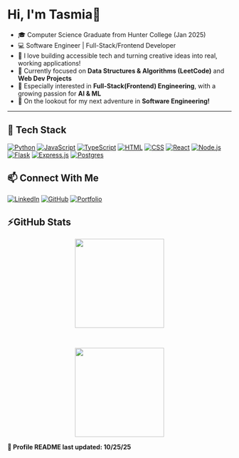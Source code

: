 # Hi, I'm Tasmia👋
- 🎓 Computer Science Graduate from Hunter College (Jan 2025)
- 💻 Software Engineer | Full-Stack/Frontend Developer  
- 🚀 I love building accessible tech and turning creative ideas into real, working applications!
- 📖 Currently focused on **Data Structures & Algorithms (LeetCode)** and **Web Dev Projects**
- 🎯 Especially interested in **Full-Stack(Frontend) Engineering**, with a growing passion for **AI & ML**
- 🌱 On the lookout for my next adventure in **Software Engineering!**

---

## 🔧 Tech Stack

[![Python](https://img.shields.io/badge/Python-3776AB?logo=python&logoColor=fff)](#)
[![JavaScript](https://img.shields.io/badge/JavaScript-F7DF1E?logo=javascript&logoColor=000)](#)
[![TypeScript](https://img.shields.io/badge/TypeScript-3178C6?logo=typescript&logoColor=fff)](#)
[![HTML](https://img.shields.io/badge/HTML-%23E34F26.svg?logo=html5&logoColor=white)](#)
[![CSS](https://img.shields.io/badge/CSS-639?logo=css&logoColor=fff)](#)
[![React](https://img.shields.io/badge/React-%2320232a.svg?logo=react&logoColor=%2361DAFB)](#)
[![Node.js](https://img.shields.io/badge/Node.js-6DA55F?logo=node.js&logoColor=white)](#)
[![Flask](https://img.shields.io/badge/Flask-000?logo=flask&logoColor=fff)](#)
[![Express.js](https://img.shields.io/badge/Express.js-%23404d59.svg?logo=express&logoColor=%2361DAFB)](#)
[![Postgres](https://img.shields.io/badge/Postgres-%23316192.svg?logo=postgresql&logoColor=white)](#)


## 📫 Connect With Me

[![LinkedIn](https://img.shields.io/badge/LinkedIn-blue?style=for-the-badge&logo=linkedin)](https://www.linkedin.com/in/tasmiachow/)
[![GitHub](https://img.shields.io/badge/GitHub-black?style=for-the-badge&logo=github)](https://github.com/tasmiachow)
[![Portfolio](https://img.shields.io/badge/Portfolio-00C4B3?style=for-the-badge)](https://tasmiachow.github.io/Portfolio.github.io/)

## ⚡GitHub Stats
<p align ="center">
  <a href="https://github-profile-summary-cards.vercel.app/api/cards/profile-details?username=tasmiachow&theme=cobalt">
    <img height=200 src="https://github-profile-summary-cards.vercel.app/api/cards/profile-details?username=tasmiachow&theme=cobalt"/>
  </a>
</p>
<br>
<p align="center">
  <img height =200 src = "https://github.com/user-attachments/assets/6db74a0f-2c19-47c3-997e-048e37cfd8bb"/>
</p>


**📌 Profile README last updated: 10/25/25**
<!--
**tasmiachow/tasmiachow** is a ✨ _special_ ✨ repository because its `README.md` (this file) appears on your GitHub profile.

Here are some ideas to get you started:

- 🔭 I’m currently working on ...
- 🌱 I’m currently learning ...
- 👯 I’m looking to collaborate on ...
- 🤔 I’m looking for help with ...
- 💬 Ask me about ...
- 📫 How to reach me: ...
- 😄 Pronouns: ...
- ⚡ Fun fact: ...
-->
